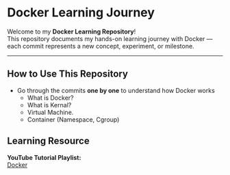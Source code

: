 # Docker Learning Journey

Welcome to my **Docker Learning Repository**!  
This repository documents my hands-on learning journey with Docker — each commit represents a new concept, experiment, or milestone.  

---

## How to Use This Repository

- Go through the commits **one by one** to understand how Docker works
    - What is Docker?
    - What is Kernal?
    - Virtual Machine.
    - Container (Namespace, Cgroup)

## Learning Resource

**YouTube Tutorial Playlist:**  
[Docker](https://www.youtube.com/playlist?list=PLpCqPSEm2Xe8dVi8cCLM9jmRp-FtEIGil)

